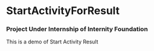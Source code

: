 # StartActivityForResult
### Project Under Internship of Internity Foundation

This is a demo of Start Activity Result


